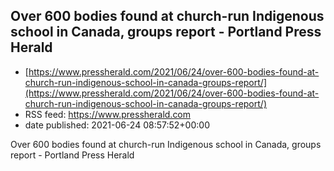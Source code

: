 ## Over 600 bodies found at church-run Indigenous school in Canada, groups report  - Portland Press Herald
 - [https://www.pressherald.com/2021/06/24/over-600-bodies-found-at-church-run-indigenous-school-in-canada-groups-report/](https://www.pressherald.com/2021/06/24/over-600-bodies-found-at-church-run-indigenous-school-in-canada-groups-report/)
 - RSS feed: https://www.pressherald.com
 - date published: 2021-06-24 08:57:52+00:00

Over 600 bodies found at church-run Indigenous school in Canada, groups report  - Portland Press Herald

